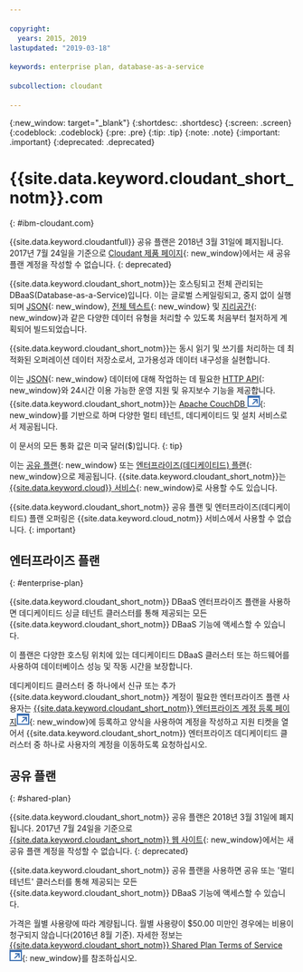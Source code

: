 ```yaml
---

copyright:
  years: 2015, 2019
lastupdated: "2019-03-18"

keywords: enterprise plan, database-as-a-service

subcollection: cloudant

---
```


{:new_window: target="_blank"}
{:shortdesc: .shortdesc}
{:screen: .screen}
{:codeblock: .codeblock}
{:pre: .pre}
{:tip: .tip}
{:note: .note}
{:important: .important}
{:deprecated: .deprecated}

<!-- Acrolinx: 2017-05-10 -->

# {{site.data.keyword.cloudant_short_notm}}.com
{: #ibm-cloudant.com}

{{site.data.keyword.cloudantfull}} 공유 플랜은 2018년 3월 31일에 폐지됩니다. 
2017년 7월 24일을 기준으로 [Cloudant 제품 페이지](https://cloudant.com){: new_window}에서는 새 공유 플랜 계정을 작성할 수 없습니다. 
{: deprecated}

{{site.data.keyword.cloudant_short_notm}}는 호스팅되고 전체 관리되는 DBaaS(Database-as-a-Service)입니다. 
이는 글로벌 스케일링되고, 중지 없이 실행되며 [JSON](/docs/services/Cloudant?topic=cloudant-ibm-cloudant-basics#json-overview){: new_window}, [전체 텍스트](/docs/services/Cloudant?topic=cloudant-query#creating-an-index){: new_window} 및 [지리공간](/docs/services/Cloudant?topic=cloudant-cloudant-nosql-db-geospatial#cloudant-nosql-db-geospatial){: new_window}과 같은 다양한 데이터 유형을 처리할 수 있도록 처음부터 철저하게 계획되어 빌드되었습니다.

{{site.data.keyword.cloudant_short_notm}}는 동시 읽기 및 쓰기를 처리하는 데 최적화된 오퍼레이션 데이터 저장소로서, 고가용성과 데이터 내구성을 실현합니다.

이는 [JSON](/docs/services/Cloudant?topic=cloudant-ibm-cloudant-basics#json-overview){: new_window} 데이터에 대해 작업하는 데 필요한 [HTTP API](/docs/services/Cloudant?topic=cloudant-ibm-cloudant-basics#http-api){: new_window}와 24시간 이용 가능한 운영 지원 및 유지보수 기능을 제공합니다. 
{{site.data.keyword.cloudant_short_notm}}는 [Apache CouchDB ![외부 링크 아이콘](../images/launch-glyph.svg "외부 링크 아이콘")](http://couchdb.apache.org/){: new_window}를 기반으로 하며 다양한 멀티 테넌트, 데디케이티드 및 설치 서비스로서 제공됩니다.

이 문서의 모든 통화 값은 미국 달러($)입니다.
{: tip}

이는 [공유 플랜](#shared-plan){: new_window} 또는 [엔터프라이즈(데디케이티드) 플랜](#enterprise-plan){: new_window}으로 제공됩니다. {{site.data.keyword.cloudant_short_notm}}는 [{{site.data.keyword.cloud}} 서비스](https://www.ibm.com/cloud/){: new_window}로 사용할 수도 있습니다.

{{site.data.keyword.cloudant_short_notm}} 공유 플랜 및 엔터프라이즈(데디케이티드) 플랜
오퍼링은 {{site.data.keyword.cloud_notm}} 서비스에서 사용할 수 없습니다.
{: important}

## 엔터프라이즈 플랜
{: #enterprise-plan}

{{site.data.keyword.cloudant_short_notm}} DBaaS 엔터프라이즈 플랜을 사용하면 데디케이티드 싱글 테넌트 클러스터를 통해 제공되는 모든 {{site.data.keyword.cloudant_short_notm}} DBaaS 기능에 액세스할 수 있습니다.

이 플랜은 다양한 호스팅 위치에 있는 데디케이티드 DBaaS 클러스터 또는 하드웨어를 사용하여 데이터베이스 성능 및 작동 시간을 보장합니다.

데디케이티드 클러스터 중 하나에서 신규 또는 추가
{{site.data.keyword.cloudant_short_notm}} 계정이 필요한 엔터프라이즈 플랜 사용자는
[{{site.data.keyword.cloudant_short_notm}} 엔터프라이즈 계정 등록 페이지![외부 링크 아이콘](../images/launch-glyph.svg "외부 링크 아이콘")](https://cloudant.com/enterprise-sign-up){: new_window}에 등록하고 양식을 사용하여 계정을 작성하고 지원 티켓을 열어서 {{site.data.keyword.cloudant_short_notm}} 엔터프라이즈 데디케이티드 클러스터 중 하나로 사용자의 계정을 이동하도록 요청하십시오. 

## 공유 플랜
{: #shared-plan}

{{site.data.keyword.cloudant_short_notm}} 공유 플랜은 2018년 3월 31일에 폐지됩니다. 
2017년 7월 24일을 기준으로 [{{site.data.keyword.cloudant_short_notm}} 웹 사이트](https://cloudant.com){: new_window}에서는 새 공유 플랜 계정을 작성할 수 없습니다. 
{: deprecated}

{{site.data.keyword.cloudant_short_notm}} 공유 플랜을 사용하면 공유 또는 '멀티 테넌트' 클러스터를 통해 제공되는 모든 {{site.data.keyword.cloudant_short_notm}} DBaaS 기능에 액세스할 수 있습니다.

가격은 월별 사용량에 따라 계량됩니다. 월별 사용량이 $50.00 미만인 경우에는 비용이 청구되지 않습니다(2016년 8월 기준). 자세한 정보는 [{{site.data.keyword.cloudant_short_notm}} Shared Plan Terms of Service ![외부 링크 아이콘](../images/launch-glyph.svg "외부 링크 아이콘")](https://cloudant.com/assets/terms.pdf){: new_window}를 참조하십시오. 
   
      
         
